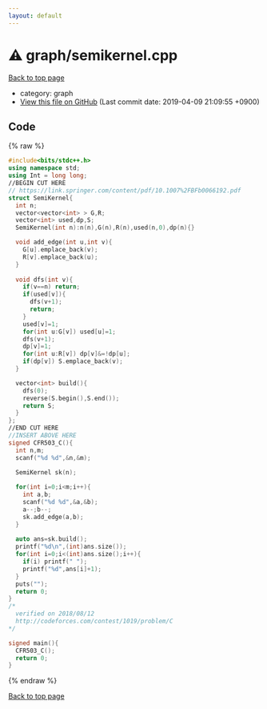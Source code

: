 ```yaml
---
layout: default
---
```


<!-- mathjax config similar to math.stackexchange -->
<script type="text/javascript" async
  src="https://cdnjs.cloudflare.com/ajax/libs/mathjax/2.7.5/MathJax.js?config=TeX-MML-AM_CHTML">
</script>
<script type="text/x-mathjax-config">
  MathJax.Hub.Config({
    TeX: { equationNumbers: { autoNumber: "AMS" }},
    tex2jax: {
      inlineMath: [ ['$','$'] ],
      processEscapes: true
    },
    "HTML-CSS": { matchFontHeight: false },
    displayAlign: "left",
    displayIndent: "2em"
  });
</script>

<script type="text/javascript" src="https://cdnjs.cloudflare.com/ajax/libs/jquery/3.4.1/jquery.min.js"></script>
<script src="https://cdn.jsdelivr.net/npm/jquery-balloon-js@1.1.2/jquery.balloon.min.js" integrity="sha256-ZEYs9VrgAeNuPvs15E39OsyOJaIkXEEt10fzxJ20+2I=" crossorigin="anonymous"></script>
<script type="text/javascript" src="../../assets/js/copy-button.js"></script>
<link rel="stylesheet" href="../../assets/css/copy-button.css" />


# :warning: graph/semikernel.cpp
<a href="../../index.html">Back to top page</a>

* category: graph
* <a href="{{ site.github.repository_url }}/blob/master/graph/semikernel.cpp">View this file on GitHub</a> (Last commit date: 2019-04-09 21:09:55 +0900)




## Code
{% raw %}
```cpp
#include<bits/stdc++.h>
using namespace std;
using Int = long long;
//BEGIN CUT HERE
// https://link.springer.com/content/pdf/10.1007%2FBFb0066192.pdf
struct SemiKernel{
  int n;
  vector<vector<int> > G,R;
  vector<int> used,dp,S;
  SemiKernel(int n):n(n),G(n),R(n),used(n,0),dp(n){}

  void add_edge(int u,int v){
    G[u].emplace_back(v);
    R[v].emplace_back(u);
  }
  
  void dfs(int v){
    if(v==n) return;
    if(used[v]){
      dfs(v+1);
      return;
    }
    used[v]=1;
    for(int u:G[v]) used[u]=1;
    dfs(v+1);
    dp[v]=1;
    for(int u:R[v]) dp[v]&=!dp[u];
    if(dp[v]) S.emplace_back(v);
  }

  vector<int> build(){
    dfs(0);
    reverse(S.begin(),S.end());
    return S;
  }
};
//END CUT HERE
//INSERT ABOVE HERE
signed CFR503_C(){
  int n,m;
  scanf("%d %d",&n,&m);

  SemiKernel sk(n);
  
  for(int i=0;i<m;i++){
    int a,b;    
    scanf("%d %d",&a,&b);
    a--;b--;
    sk.add_edge(a,b);
  }
  
  auto ans=sk.build();
  printf("%d\n",(int)ans.size());
  for(int i=0;i<(int)ans.size();i++){
    if(i) printf(" ");
    printf("%d",ans[i]+1);
  }
  puts("");
  return 0;
}
/*
  verified on 2018/08/12
  http://codeforces.com/contest/1019/problem/C
*/

signed main(){
  CFR503_C();
  return 0;
}

```
{% endraw %}

<a href="../../index.html">Back to top page</a>

